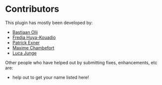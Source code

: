 Contributors
============

This plugin has mostly been developed by:
- [Bastiaan Olij](https://github.com/BastiaanOlij)
- [Fredia Huya-Kouadio](https://github.com/m4gr3d)
- [Patrick Exner](https://github.com/paddy-exe)
- [Maxime Chambefort](https://github.com/elmajime)
- [Luca Junge](https://github.com/LucaJunge)

Other people who have helped out by submitting fixes, enhancements, etc are:
- help out to get your name listed here!
